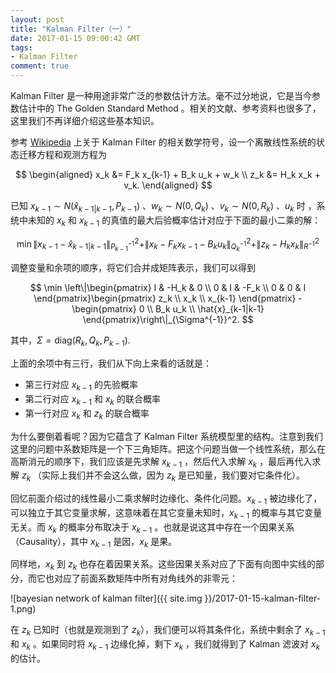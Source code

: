 ```yaml
---
layout: post
title: "Kalman Filter（一）"
date: 2017-01-15 09:00:42 GMT
tags:
- Kalman Filter
comment: true
---
```


Kalman Filter 是一种用途非常广泛的参数估计方法。毫不过分地说，它是当今参数估计中的 The Golden Standard Method 。相关的文献、参考资料也很多了，这里我们不再详细介绍这些基本知识。

参考 [Wikipedia](https://en.wikipedia.org/wiki/Kalman_filter) 上关于 Kalman Filter 的相关数学符号，设一个离散线性系统的状态迁移方程和观测方程为

$$
\begin{aligned}
x_k &= F_k x_{k-1} + B_k u_k + w_k \\
z_k &= H_k x_k + v_k.
\end{aligned}
$$

已知 $x_{k-1} \sim N(\hat{x}_{k-1|k-1}, P_{k-1})$ 、$w_k \sim N(0, Q_k)$ 、$v_k \sim N(0, R_k)$ 、$u_k$ 时 ，系统中未知的 $x_k$ 和 $x_{k-1}$ 的真值的最大后验概率估计对应于下面的最小二乘的解：

$$
\min \|x_{k-1}-\hat{x}_{k-1|k-1}\|_{P_{k-1}^{-1}}^2+\|x_k - F_k x_{k-1} - B_k u_k\|_{Q_k^{-1}}^2+\|z_k-H_kx_k\|_{R^{-1}}^2
$$

调整变量和余项的顺序，将它们合并成矩阵表示，我们可以得到

$$
\min \left\|\begin{pmatrix}
I & -H_k & 0 \\
0 & I & -F_k \\
0 & 0 & I
\end{pmatrix}\begin{pmatrix}
z_k \\
x_k \\
x_{k-1}
\end{pmatrix} - \begin{pmatrix}
0 \\
B_k u_k \\
\hat{x}_{k-1|k-1}
\end{pmatrix}\right\|_{\Sigma^{-1}}^2.
$$

其中，$\Sigma = \mathrm{diag}(R_k, Q_k, P_{k-1})$.

上面的余项中有三行，我们从下向上来看的话就是：

- 第三行对应 $x_{k-1}$ 的先验概率
- 第二行对应 $x_{k-1}$ 和 $x_k$ 的联合概率
- 第一行对应 $x_k$ 和 $z_k$ 的联合概率

为什么要倒着看呢？因为它蕴含了 Kalman Filter 系统模型里的结构。注意到我们这里的问题中系数矩阵是一个下三角矩阵。把这个问题当做一个线性系统，那么在高斯消元的顺序下，我们应该是先求解 $x_{k-1}$ ，然后代入求解 $x_k$ ，最后再代入求解 $z_k$ （实际上我们并不会这么做，因为 $z_k$ 是已知量，我们要对它条件化）。

回忆前面介绍过的线性最小二乘求解时边缘化、条件化问题。$x_{k-1}$ 被边缘化了，可以独立于其它变量求解，这意味着在其它变量未知时，$x_{k-1}$ 的概率与其它变量无关。而 $x_k$ 的概率分布取决于 $x_{k-1}$ 。也就是说这其中存在一个因果关系（Causality），其中 $x_{k-1}$ 是因，$x_k$ 是果。

同样地，$x_k$ 到 $z_k$ 也存在着因果关系。这些因果关系对应了下面有向图中实线的部分，而它也对应了前面系数矩阵中所有对角线外的非零元：

![bayesian network of kalman filter]({{ site.img }}/2017-01-15-kalman-filter-1.png)

在 $z_k$ 已知时（也就是观测到了 $z_k$），我们便可以将其条件化，系统中剩余了 $x_{k-1}$ 和 $x_k$ 。如果同时将 $x_{k-1}$ 边缘化掉，剩下 $x_k$ ，我们就得到了 Kalman 滤波对 $x_k$ 的估计。